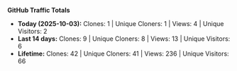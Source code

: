 
**GitHub Traffic Totals**

- **Today (2025-10-03):** Clones: 1 | Unique Cloners: 1 | Views: 4 | Unique Visitors: 2
- **Last 14 days:** Clones: 9 | Unique Cloners: 8 | Views: 13 | Unique Visitors: 6
- **Lifetime:** Clones: 42 | Unique Cloners: 41 | Views: 236 | Unique Visitors: 66
